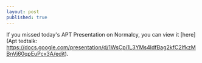 ```yaml
---
layout: post
published: true
---
```

If you missed today's APT Presentation on Normalcy, you can view it [here](Apt tedtalk: https://docs.google.com/presentation/d/1WsCpi1L3YMs4ldfBag2kfC2IfkzMBnVj60qpEuPcx3A/edit).
